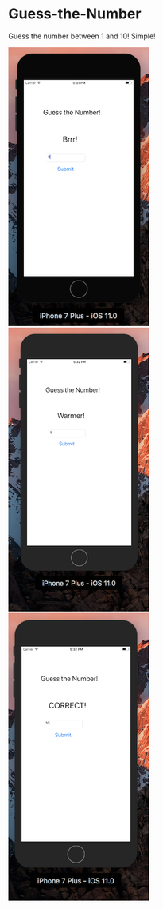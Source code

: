 # Guess-the-Number

Guess the number between 1 and 10! Simple!

![alt text](https://github.com/Yizra/Guess-the-Number/blob/master/Brrr.png)
![alt text](https://github.com/Yizra/Guess-the-Number/blob/master/Warmer.png)
![alt text](https://github.com/Yizra/Guess-the-Number/blob/master/Correct.png)
